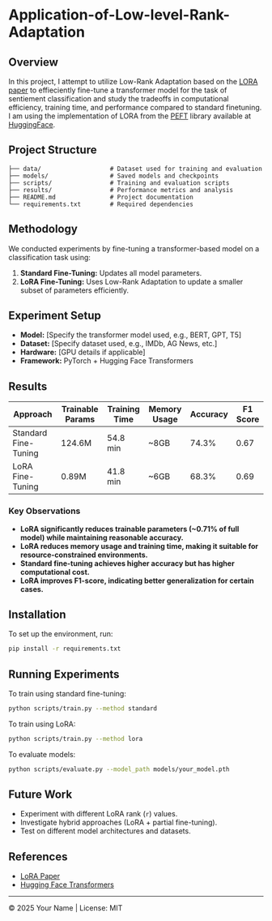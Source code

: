 # Application-of-Low-level-Rank-Adaptation


## Overview
In this project, I attempt to utilize Low-Rank Adaptation based on the [LORA paper](https://arxiv.org/abs/2106.09685) to effieciently fine-tune a transformer model for the task of sentiement classification and study the tradeoffs in computational efficiency, training time, and performance compared to standard finetuning. I am using the implementation of LORA from the [PEFT](https://github.com/huggingface/peft) library available at [HuggingFace](https://huggingface.co/). 

## Project Structure
```
├── data/                   # Dataset used for training and evaluation
├── models/                 # Saved models and checkpoints
├── scripts/                # Training and evaluation scripts
├── results/                # Performance metrics and analysis
├── README.md               # Project documentation
└── requirements.txt        # Required dependencies
```

## Methodology
We conducted experiments by fine-tuning a transformer-based model on a classification task using:
1. **Standard Fine-Tuning:** Updates all model parameters.
2. **LoRA Fine-Tuning:** Uses Low-Rank Adaptation to update a smaller subset of parameters efficiently.

## Experiment Setup
- **Model:** [Specify the transformer model used, e.g., BERT, GPT, T5]
- **Dataset:** [Specify dataset used, e.g., IMDb, AG News, etc.]
- **Hardware:** [GPU details if applicable]
- **Framework:** PyTorch + Hugging Face Transformers

## Results
| Approach        | Trainable Params | Training Time | Memory Usage | Accuracy | F1 Score |
|---------------|-----------------|---------------|-------------|---------|---------|
| Standard Fine-Tuning | 124.6M | 54.8 min | ~8GB | 74.3% | 0.67 |
| LoRA Fine-Tuning | 0.89M | 41.8 min | ~6GB | 68.3% | 0.69 |

### Key Observations
- **LoRA significantly reduces trainable parameters (~0.71% of full model) while maintaining reasonable accuracy.**
- **LoRA reduces memory usage and training time, making it suitable for resource-constrained environments.**
- **Standard fine-tuning achieves higher accuracy but has higher computational cost.**
- **LoRA improves F1-score, indicating better generalization for certain cases.**

## Installation
To set up the environment, run:
```sh
pip install -r requirements.txt
```

## Running Experiments
To train using standard fine-tuning:
```sh
python scripts/train.py --method standard
```
To train using LoRA:
```sh
python scripts/train.py --method lora
```
To evaluate models:
```sh
python scripts/evaluate.py --model_path models/your_model.pth
```

## Future Work
- Experiment with different LoRA rank (`r`) values.
- Investigate hybrid approaches (LoRA + partial fine-tuning).
- Test on different model architectures and datasets.

## References
- [LoRA Paper](https://arxiv.org/abs/2106.09685)
- [Hugging Face Transformers](https://huggingface.co/transformers/)

---
© 2025 Your Name | License: MIT

